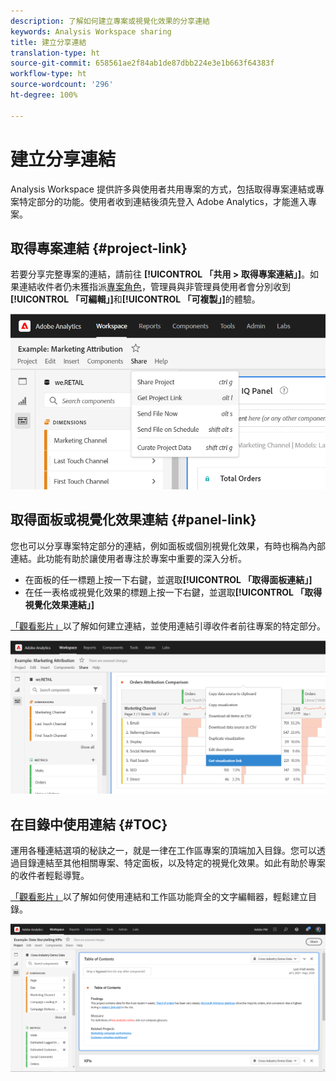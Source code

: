 ```yaml
---
description: 了解如何建立專案或視覺化效果的分享連結
keywords: Analysis Workspace sharing
title: 建立分享連結
translation-type: ht
source-git-commit: 658561ae2f84ab1de87dbb224e3e1b663f64383f
workflow-type: ht
source-wordcount: '296'
ht-degree: 100%

---
```



# 建立分享連結

Analysis Workspace 提供許多與使用者共用專案的方式，包括取得專案連結或專案特定部分的功能。使用者收到連結後須先登入 Adobe Analytics，才能進入專案。

## 取得專案連結 {#project-link}

若要分享完整專案的連結，請前往 **[!UICONTROL 「共用 > 取得專案連結」]**。如果連結收件者仍未獲指派[專案角色](https://docs.adobe.com/content/help/zh-Hant/analytics/analyze/analysis-workspace/curate-share/share-projects.html)，管理員與非管理員使用者會分別收到&#x200B;**[!UICONTROL 「可編輯」]**&#x200B;和&#x200B;**[!UICONTROL 「可複製」]**&#x200B;的體驗。

![](assets/get-project-link.png)

## 取得面板或視覺化效果連結 {#panel-link}

您也可以分享專案特定部分的連結，例如面板或個別視覺化效果，有時也稱為內部連結。此功能有助於讓使用者專注於專案中重要的深入分析。

* 在面板的任一標題上按一下右鍵，並選取&#x200B;**[!UICONTROL 「取得面板連結」]**
* 在任一表格或視覺化效果的標題上按一下右鍵，並選取&#x200B;**[!UICONTROL 「取得視覺化效果連結」]**

[「觀看影片」](https://docs.adobe.com/content/help/en/analytics-learn/tutorials/analysis-workspace/visualizations/intra-linking-in-analysis-workspace.html)以了解如何建立連結，並使用連結引導收件者前往專案的特定部分。

![](assets/get-viz-link.png)

## 在目錄中使用連結 {#TOC}

運用各種連結選項的秘訣之一，就是一律在工作區專案的頂端加入目錄。您可以透過目錄連結至其他相關專案、特定面板，以及特定的視覺化效果。如此有助於專案的收件者輕鬆導覽。

[「觀看影片」](https://docs.adobe.com/content/help/en/analytics-learn/tutorials/analysis-workspace/navigating-workspace-projects/create-a-toc-in-analysis-workspace.html)以了解如何使用連結和工作區功能齊全的文字編輯器，輕鬆建立目錄。

![](assets/toc.png)